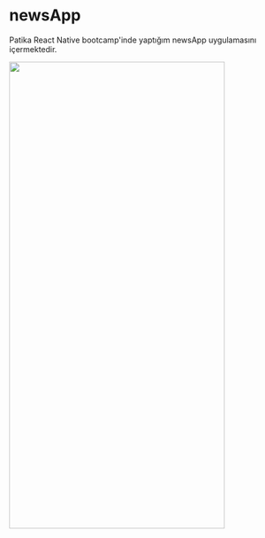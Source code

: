 # newsApp

Patika React Native bootcamp'inde yaptığım newsApp uygulamasını içermektedir.

<img src="https://user-images.githubusercontent.com/43263983/219878317-14669f9f-dfc4-4df0-8cb8-be13423a988f.png" height="844" width="390">

